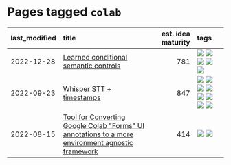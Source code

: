 # Pages tagged `colab`

|last_modified|title|est. idea maturity|tags
|:---|:---|---:|:---|
|2022-12-28|[Learned conditional semantic controls](../learned-conditional-semantic-controls.md)|781|[![](https://img.shields.io/badge/tag-animation-b25b5)](../tags/animation.md) [![](https://img.shields.io/badge/tag-colab-752fd7)](../tags/colab.md) [![](https://img.shields.io/badge/tag-experimental-12eec5)](../tags/experimental.md) [![](https://img.shields.io/badge/tag-prompting-ea1833)](../tags/prompting.md) [![](https://img.shields.io/badge/tag-tooling-82d6e)](../tags/tooling.md)|
|2022-09-23|[Whisper STT + timestamps](../whisper-stt-plus-timestamps.md)|847|[![](https://img.shields.io/badge/tag-colab-752fd7)](../tags/colab.md) [![](https://img.shields.io/badge/tag-dataset-4db4d2)](../tags/dataset.md) [![](https://img.shields.io/badge/tag-experimental-12eec5)](../tags/experimental.md) [![](https://img.shields.io/badge/tag-meta-e9b626)](../tags/meta.md) [![](https://img.shields.io/badge/tag-prompting-ea1833)](../tags/prompting.md) [![](https://img.shields.io/badge/tag-publicgood-9c3a4a)](../tags/publicgood.md) [![](https://img.shields.io/badge/tag-stability-1614f8)](../tags/stability.md) [![](https://img.shields.io/badge/tag-tooling-82d6e)](../tags/tooling.md)|
|2022-08-15|[Tool for Converting Google Colab "Forms" UI annotations to a more environment agnostic framework](../colab-ui-converter.md)|414|[![](https://img.shields.io/badge/tag-colab-752fd7)](../tags/colab.md) [![](https://img.shields.io/badge/tag-tooling-82d6e)](../tags/tooling.md)|